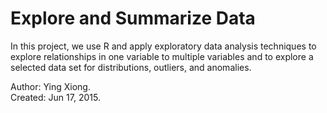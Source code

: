 Explore and Summarize Data
==========================

In this project, we use R and apply exploratory data analysis techniques to
explore relationships in one variable to multiple variables and to explore a
selected data set for distributions, outliers, and anomalies.


Author: Ying Xiong.  
Created: Jun 17, 2015.
